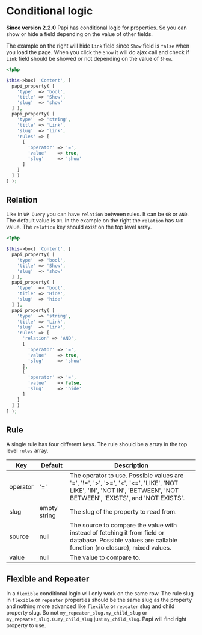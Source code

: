 # Conditional logic

**Since version 2.2.0** Papi has conditional logic for properties. So you can show or hide a field depending on the value of other fields.

The example on the right will hide `Link` field since `Show` field is `false` when you load the page. When you click the `Show` it will do ajax call and check if `Link` field should be showed or not depending on the value of `Show`.

```php
<?php

$this->box( 'Content', [
  papi_property( [
    'type'  => 'bool',
    'title' => 'Show',
    'slug'  => 'show'
  ] ),
  papi_property( [
    'type'  => 'string',
    'title' => 'Link',
    'slug'  => 'link',
    'rules' => [
      [
        'operator' => '=',
        'value'    => true,
        'slug'     => 'show'
      ]
    ]
  ] )
] );
```

## Relation

Like in `WP Query` you can have `relation` between rules. It can be `OR` or `AND`. The default value is `OR`. In the example on the right the `relation` has `AND` value. The `relation` key should exist on the top level array.

```php
<?php

$this->box( 'Content', [
  papi_property( [
    'type'  => 'bool',
    'title' => 'Show',
    'slug'  => 'show'
  ] ),
  papi_property( [
    'type'  => 'bool',
    'title' => 'Hide',
    'slug'  => 'hide'
  ] ),
  papi_property( [
    'type'  => 'string',
    'title' => 'Link',
    'slug'  => 'link',
    'rules' => [
      'relation' => 'AND',
      [
        'operator' => '=',
        'value'    => true,
        'slug'     => 'show'
      ],
      [
        'operator' => '=',
        'value'    => false,
        'slug'     => 'hide'  
      ]
    ]
  ] )
] );
```

## Rule

A single rule has four different keys. The rule should be a array in the top level `rules` array.

Key         | Default      | Description
------------|--------------|------------
operator    | '='          | The operator to use. Possible values are '=', '!=', '>', '>=', '<', '<=', 'LIKE', 'NOT LIKE', 'IN', 'NOT IN', 'BETWEEN', 'NOT BETWEEN', 'EXISTS', and 'NOT EXISTS'.
slug        | empty string | The slug of the property to read from.
source      | null         | The source to compare the value with instead of fetching it from field or database. Possible values are callable function (no closure), mixed values.
value       | null         | The value to compare to.

## Flexible and Repeater

In a `flexible` conditional logic will only work on the same row. The rule slug in `flexible` or `repeater` properties should be the same slug as the property and nothing more advanced like `flexible` or `repeater` slug and child property slug. So not `my_repeater_slug.my_child_slug` or `my_repeater_slug.0.my_child_slug` just `my_child_slug`. Papi will find right property to use.
